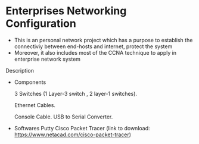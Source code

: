 # Enterprises Networking Configuration

- This is an personal network project which has a purpose to establish the connectiviy between end-hosts and internet, protect the system
- Moreover, it also includes most of the CCNA technique to apply in enterprise network system 

Description
+ Components

  3 Switches (1 Layer-3 switch , 2 layer-1 switches).
  
  Ethernet Cables.
  
  Console Cable.
  USB to Serial Converter.

+ Softwares
Putty
Cisco Packet Tracer (link to download: https://www.netacad.com/cisco-packet-tracer)

 
